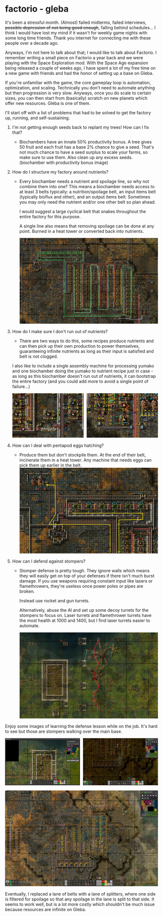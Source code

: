 # factorio - gleba

<!-- markdownlint-disable no-inline-html -->

It's been a stressful month. (Almost) failed midterms, failed interviews,
~~possible depression of not being good enough~~, falling behind schedules... I
think I would have lost my mind if it wasn't for weekly game nights with some
long time friends. Thank you internet for connecting me with these people over a
decade ago.

Anyways, I'm not here to talk about that; I would like to talk about Factorio. I
remember writing a small piece on Factorio a year back and we were playing with
the Space Exploration mod. With the Space Age expansion being released a couple
of weeks ago, I have spent a lot of my free time on a new game with friends and
had the honor of setting up a base on Gleba.

If you're unfamiliar with the game, the core gameplay loop is automation,
optimization, and scaling. Technically you don't need to automate anything but
then progression is very slow. Anyways, once you do scale to certain sizes, you
can then start from (basically) scratch on new planets which offer new
resources. Gleba is one of them.

I'll start off with a list of problems that had to be solved to get the factory
up, running, and self-sustaining.

1. I'm not getting enough seeds back to replant my trees! How can I fix that?

    - Biochambers have an innate 50% productivity bonus. A tree gives 50 fruit
      and each fruit has a base 2% chance to give a seed. That's not much chance
      to have a seed surplus to scale your farms, so make sure to use them. Also
      clean up any excess seeds. (biochamber with productivity bonus image)

2. How do I structure my factory around nutrients?

    - Every biochamber needs a nutrient and spoilage line, so why not combine
      them into one? This means a biochamber needs access to at least 3 belts
      typically: a nutrition/spoilage belt, an input items belt (typically
      bioflux and other), and an output items belt. Sometimes you may only need
      the nutrient and/or one other belt so plan ahead.

        I would suggest a large cyclical belt that snakes throughout the entire
        factory for this purpose.

        A single line also means that removing spoilage can be done at any
        point. Burned in a heat tower or converted back into nutrients.

        ![factory image](/blobs/114/factory.png)

3. How do I make sure I don't run out of nutrients?

    - There are two ways to do this, some recipes produce nutrients and can then
      pick up their own production to power themselves, guaranteeing infinite
      nutrients as long as their input is satisfied and belt is not clogged.

    I also like to include a single assembly machine for processing yumako and
    one biochamber doing the yumako to nutrient recipe just in case - as long as
    this biochamber doesn't run out of nutrients, it can bootstrap the entire
    factory (and you could add more to avoid a single point of failure...)

    <div style="display: flex; gap: 10px">
        <div>
            <img src="/blobs/114/nutrients-1.png"/>
        </div>
        <div>
            <img src="/blobs/114/nutrients-2.png"/>
        </div>
    </div>

4. How can I deal with pentapod eggs hatching?

    - Produce them but don't stockpile them. At the end of their belt,
      incinerate them in a heat tower. Any machine that needs eggs can pick them
      up earlier in the belt.
      ![pentapod eggs being belted to a heat tower](/blobs/114/pentapod-eggs.png)

5. How can I defend against stompers?

    - Stomper defense is pretty tough. They ignore walls which means they will
      easily get on top of your defenses if there isn't much burst damage. If
      you use weapons requiring constant input like lasers or flamethrowers,
      they're useless once power poles or pipes are broken.

        Instead use rocket and gun turrets.

        Alternatively, abuse the AI and set up some decoy turrets for the
        stompers to focus on. Laser turrets and flamethrower turrets have the
        most health at 1000 and 1400, but I find laser turrets easier to
        automate.

        ![defense](/blobs/114/defense.png)

Enjoy some images of learning the defense lesson while on the job. It's hard to
see but those are stompers walking over the main base.

<div style="display: flex; gap: 10px">
    <div>
        <img src="/blobs/114/farm-overrun.png"/>
    </div>
    <div>
        <img src="/blobs/114/base-overrun.png"/>
    </div>
</div>

![aftermath of being stomped](/blobs/114/aftermath.png)

Eventually, I replaced a lane of belts with a lane of splitters, where one side
is filtered for spoilage so that any spoilage in the lane is split to that side.
It seems to work well, but is a lot more costly which shouldn't be much issue
because resources are infinite on Gleba.
